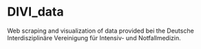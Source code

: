 # DIVI_data
Web scraping and visualization of data provided bei the Deutsche Interdisziplinäre Vereinigung für Intensiv- und Notfallmedizin.
